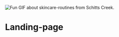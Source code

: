 ![Fun GIF about skincare-routines from Schitts Creek.](https://media.giphy.com/media/QWkRozImhYBRfIcG7i/giphy-downsized-large.gif)

# Landing-page
